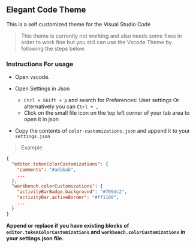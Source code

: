 ## Elegant Code Theme

This is a self customized theme for the Visual Studio Code

> This theme is currently not working and also needs some fixes in order to work fine but you still can use the Vscode Theme by following the steps below.

### Instructions For usage

- Open vscode.
- Open Settings in Json

  - `Ctrl + Shift + p` and search for Preferences: User settings
    Or alternatively you can `Ctrl + ,`
  - Click on the small file icon on the top left corner of your tab area to open it in json

- Copy the contents of `color-customizations.json` and append it to your `settings.json`

> Example

```json
{
  "editor.tokenColorCustomizations": {
    "comments": "#adabab",
    ...
  },
  "workbench.colorCustomizations": {
    "activityBarBadge.background": "#709dc2",
    "activityBar.activeBorder": "#ff1100",
    ...
  }
}

```

**Append or replace if you have existing blocks of `editor.tokenColorCustomizations` and `workbench.colorCustomizations` in your settings.json file.**
